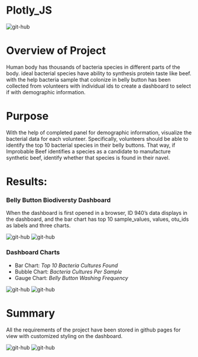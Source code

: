 # Plotly_JS

![git-hub](https://github.com/MonaElahi/Plotly_JS/blob/4aeaaec2b43409cd74d3ea34beaa6cea1b6fb7d5/Images/CoverImage.jpg)

# Overview of Project

Human body has thousands of bacteria species in different parts of the body. ideal bacterial species have ability to synthesis protein taste like beef. with the help bacteria sample that colonize in belly button has been collected from volunteers with individual ids to create a dashboard to select if with demographic information.  

# Purpose

With the help of completed panel for demographic information, visualize the bacterial data for each volunteer. Specifically, volunteers should be able to identify the top 10 bacterial species in their belly buttons. That way, if Improbable Beef identifies a species as a candidate to manufacture synthetic beef, identify whether that species is found in their navel.

# Results:

### Belly Button Biodiversty Dashboard

When the dashboard is first opened in a browser, ID 940’s data displays in the dashboard, 
and the bar chart has top 10 sample_values, values, otu_ids as labels and three charts.

![git-hub](https://github.com/MonaElahi/Plotly_JS/blob/a740f15aed303350dd0d6655f20bcda62c525654/Images/DP-Menu-Demographic-table.PNG)
![git-hub](https://github.com/MonaElahi/Plotly_JS/blob/a740f15aed303350dd0d6655f20bcda62c525654/Images/Top10-Bacteria-Cultures.PNG)

### Dashboard Charts

* Bar Chart: _Top 10 Bacteria Cultures Found_
* Bubble Chart: _Bacteria Cultures Per Sample_
* Gauge Chart: _Belly Button Washing Frequency_

![git-hub](https://github.com/MonaElahi/Plotly_JS/blob/ca563dec85bc6136ad483d724cc1c9f13607a160/Images/Bubble-plot.PNG)
![git-hub](https://github.com/MonaElahi/Plotly_JS/blob/ca563dec85bc6136ad483d724cc1c9f13607a160/Images/Gauge-plot.PNG)

# Summary
All the requirements of the project have been stored in github pages for view with customized styling on the dashboard.

![git-hub](https://github.com/MonaElahi/Plotly_JS/blob/2fdcc0af0232c87749da0debecc4a86ea3dd7c27/Customization.PNG)
![git-hub](https://github.com/MonaElahi/Plotly_JS/blob/2fdcc0af0232c87749da0debecc4a86ea3dd7c27/Images/Bubble-plot.PNG)




 


